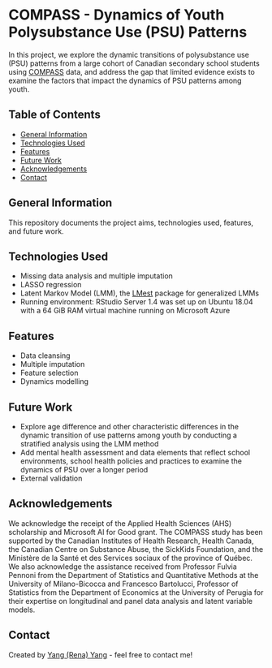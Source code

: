 # COMPASS - Dynamics of Youth Polysubstance Use (PSU) Patterns
In this project, we explore the dynamic transitions of polysubstance use (PSU) patterns from a large cohort of Canadian secondary school students using [COMPASS](https://uwaterloo.ca/compass-system/about) data, and address the gap that limited evidence exists to examine the factors that impact the dynamics of PSU patterns among youth.

## Table of Contents
* [General Information](#general-information)
* [Technologies Used](#technologies-used)
* [Features](#features)
* [Future Work](#future-work)
* [Acknowledgements](#acknowledgements)
* [Contact](#contact)

## General Information
This repository documents the project aims, technologies used, features, and future work. 

## Technologies Used
- Missing data analysis and multiple imputation
- LASSO regression 
- Latent Markov Model (LMM),  the [LMest](https://www.jstatsoft.org/article/view/v081i04) package for generalized LMMs
- Running environment: RStudio Server 1.4 was set up on Ubuntu 18.04 with a 64 GiB RAM virtual machine running on Microsoft Azure

## Features
- Data cleansing 
- Multiple imputation
- Feature selection 
- Dynamics modelling 

## Future Work
- Explore age difference and other characteristic differences in the dynamic transition of use patterns among youth by conducting a stratified analysis using the LMM method
- Add mental health assessment and data elements that reflect school environments, school health policies and practices to examine the dynamics of PSU over a longer period
- External validation

## Acknowledgements
We acknowledge the receipt of the Applied Health Sciences (AHS) scholarship and Microsoft AI for Good grant. The COMPASS study has been supported by the Canadian Institutes of Health Research, Health Canada, the Canadian Centre on Substance Abuse, the SickKids Foundation, and the Ministère de la Santé et des Services sociaux of the province of Québec. We also acknowledge the assistance received from Professor Fulvia Pennoni from the Department of Statistics and Quantitative Methods at the University of Milano-Bicocca and Francesco Bartolucci, Professor of Statistics from the Department of Economics at the University of Perugia for their expertise on longitudinal and panel data analysis and latent variable models.

## Contact
Created by [Yang (Rena) Yang](y24yang@uwaterloo.ca) - feel free to contact me!
